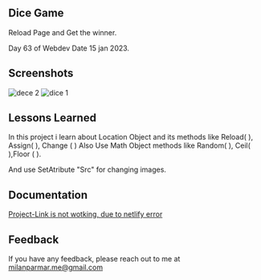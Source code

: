 


## Dice Game

 Reload Page and Get the winner.
  
  Day 63 of Webdev Date 15 jan 2023.



## Screenshots


![dece 2](https://user-images.githubusercontent.com/114464208/216912947-16046662-b04c-4a09-9e92-5fa4cba4ce06.png)
![dice 1](https://user-images.githubusercontent.com/114464208/216912983-48c11545-951d-4020-a1bd-79cfd01ff851.png)


## Lessons Learned

 In this project i learn about Location Object and its methods like Reload( ), Assign( ), Change ( ) Also Use 
 Math Object methods like Random( ), Ceil( ),Floor ( ).

  And use SetAtribute "Src" for changing images.

 


## Documentation

[Project-Link is not wotking, due to netlify error](https://digital-dice.netlify.app)


## Feedback

If you have any feedback, please reach out to me at milanparmar.me@gmail.com

